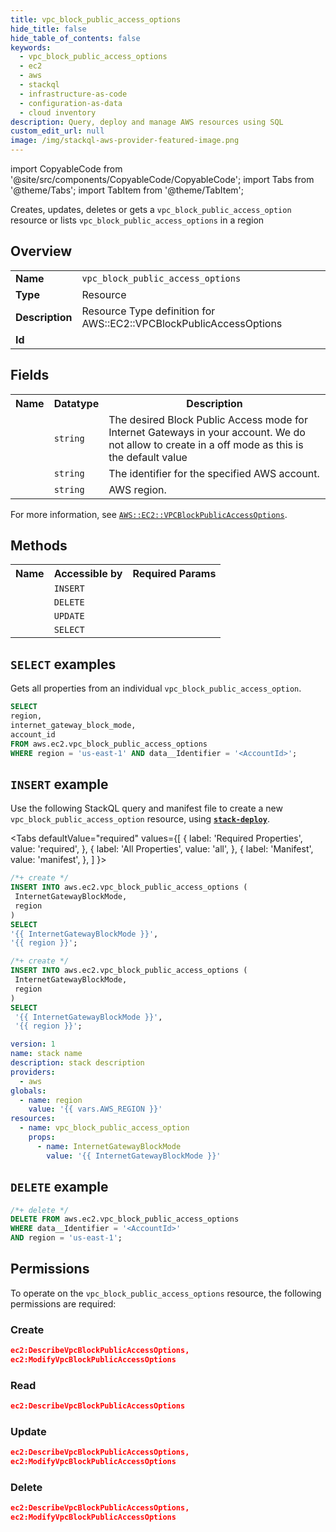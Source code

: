 ```yaml
---
title: vpc_block_public_access_options
hide_title: false
hide_table_of_contents: false
keywords:
  - vpc_block_public_access_options
  - ec2
  - aws
  - stackql
  - infrastructure-as-code
  - configuration-as-data
  - cloud inventory
description: Query, deploy and manage AWS resources using SQL
custom_edit_url: null
image: /img/stackql-aws-provider-featured-image.png
---
```


import CopyableCode from '@site/src/components/CopyableCode/CopyableCode';
import Tabs from '@theme/Tabs';
import TabItem from '@theme/TabItem';

Creates, updates, deletes or gets a <code>vpc_block_public_access_option</code> resource or lists <code>vpc_block_public_access_options</code> in a region

## Overview
<table>
<tbody>
<tr><td><b>Name</b></td><td><code>vpc_block_public_access_options</code></td></tr>
<tr><td><b>Type</b></td><td>Resource</td></tr>
<tr><td><b>Description</b></td><td>Resource Type definition for AWS::EC2::VPCBlockPublicAccessOptions</td></tr>
<tr><td><b>Id</b></td><td><CopyableCode code="aws.ec2.vpc_block_public_access_options" /></td></tr>
</tbody>
</table>

## Fields
<table>
<tbody>
<tr><th>Name</th><th>Datatype</th><th>Description</th></tr><tr><td><CopyableCode code="internet_gateway_block_mode" /></td><td><code>string</code></td><td>The desired Block Public Access mode for Internet Gateways in your account. We do not allow to create in a off mode as this is the default value</td></tr>
<tr><td><CopyableCode code="account_id" /></td><td><code>string</code></td><td>The identifier for the specified AWS account.</td></tr>
<tr><td><CopyableCode code="region" /></td><td><code>string</code></td><td>AWS region.</td></tr>
</tbody>
</table>

For more information, see <a href="https://docs.aws.amazon.com/AWSCloudFormation/latest/UserGuide/aws-resource-ec2-vpcblockpublicaccessoption.html"><code>AWS::EC2::VPCBlockPublicAccessOptions</code></a>.

## Methods

<table>
<tbody>
  <tr>
    <th>Name</th>
    <th>Accessible by</th>
    <th>Required Params</th>
  </tr>
  <tr>
    <td><CopyableCode code="create_resource" /></td>
    <td><code>INSERT</code></td>
    <td><CopyableCode code="InternetGatewayBlockMode, region" /></td>
  </tr>
  <tr>
    <td><CopyableCode code="delete_resource" /></td>
    <td><code>DELETE</code></td>
    <td><CopyableCode code="data__Identifier, region" /></td>
  </tr>
  <tr>
    <td><CopyableCode code="update_resource" /></td>
    <td><code>UPDATE</code></td>
    <td><CopyableCode code="data__Identifier, data__PatchDocument, region" /></td>
  </tr>
  <tr>
    <td><CopyableCode code="get_resource" /></td>
    <td><code>SELECT</code></td>
    <td><CopyableCode code="data__Identifier, region" /></td>
  </tr>
</tbody>
</table>

## `SELECT` examples

Gets all properties from an individual <code>vpc_block_public_access_option</code>.
```sql
SELECT
region,
internet_gateway_block_mode,
account_id
FROM aws.ec2.vpc_block_public_access_options
WHERE region = 'us-east-1' AND data__Identifier = '<AccountId>';
```

## `INSERT` example

Use the following StackQL query and manifest file to create a new <code>vpc_block_public_access_option</code> resource, using [__`stack-deploy`__](https://pypi.org/project/stack-deploy/).

<Tabs
    defaultValue="required"
    values={[
      { label: 'Required Properties', value: 'required', },
      { label: 'All Properties', value: 'all', },
      { label: 'Manifest', value: 'manifest', },
    ]
}>
<TabItem value="required">

```sql
/*+ create */
INSERT INTO aws.ec2.vpc_block_public_access_options (
 InternetGatewayBlockMode,
 region
)
SELECT 
'{{ InternetGatewayBlockMode }}',
'{{ region }}';
```
</TabItem>
<TabItem value="all">

```sql
/*+ create */
INSERT INTO aws.ec2.vpc_block_public_access_options (
 InternetGatewayBlockMode,
 region
)
SELECT 
 '{{ InternetGatewayBlockMode }}',
 '{{ region }}';
```
</TabItem>
<TabItem value="manifest">

```yaml
version: 1
name: stack name
description: stack description
providers:
  - aws
globals:
  - name: region
    value: '{{ vars.AWS_REGION }}'
resources:
  - name: vpc_block_public_access_option
    props:
      - name: InternetGatewayBlockMode
        value: '{{ InternetGatewayBlockMode }}'

```
</TabItem>
</Tabs>

## `DELETE` example

```sql
/*+ delete */
DELETE FROM aws.ec2.vpc_block_public_access_options
WHERE data__Identifier = '<AccountId>'
AND region = 'us-east-1';
```

## Permissions

To operate on the <code>vpc_block_public_access_options</code> resource, the following permissions are required:

### Create
```json
ec2:DescribeVpcBlockPublicAccessOptions,
ec2:ModifyVpcBlockPublicAccessOptions
```

### Read
```json
ec2:DescribeVpcBlockPublicAccessOptions
```

### Update
```json
ec2:DescribeVpcBlockPublicAccessOptions,
ec2:ModifyVpcBlockPublicAccessOptions
```

### Delete
```json
ec2:DescribeVpcBlockPublicAccessOptions,
ec2:ModifyVpcBlockPublicAccessOptions
```
